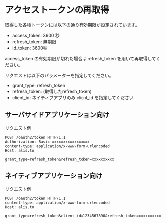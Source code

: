 
# アクセストークンの再取得

取得した各種トークンには以下の通り有効期限が設定されています。

* access_token: 3600 秒
* refresh_token: 無期限
* id_token: 3600秒

access_token の有効期限が切れた場合は refresh_token を用いて再取得してください。

リクエストは以下のパラメーターを指定してください。

* grant_type: refresh_token
* refresh_token: (取得したrefresh_token)
* client_id: ネイティブアプリのみ client_id を指定してください

## サーバサイドアプリケーション向け

リクエスト例

```
POST /oauth2/token HTTP/1.1
Authorization: Basic xxxxxxxxxxxxxxxxx
content-type: application/x-www-form-urlencoded
Host: alis.to

grant_type=refresh_token&refresh_token=xxxxxxxxxx
```

## ネイティブアプリケーション向け

リクエスト例

```
POST /oauth2/token HTTP/1.1
content-type: application/x-www-form-urlencoded
Host: alis.to

grant_type=refresh_token&client_id=1234567890&refresh_token=xxxxxxxxxx
```
